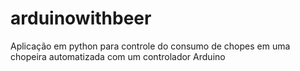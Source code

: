 arduinowithbeer
===============

Aplicação em python para controle do consumo de chopes em uma chopeira automatizada com um controlador Arduino
